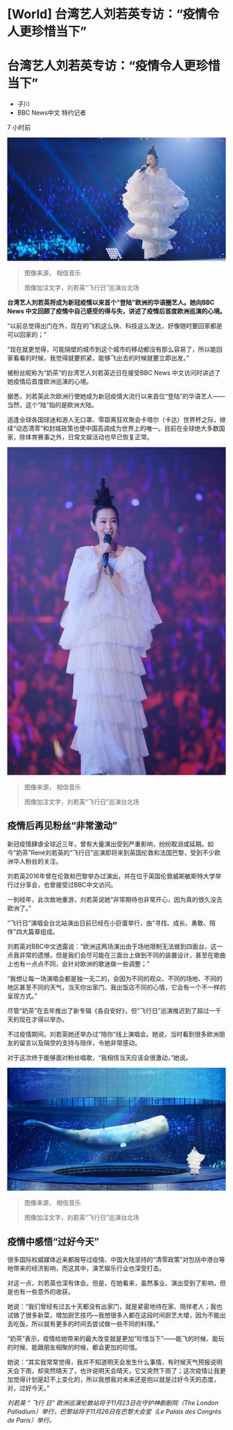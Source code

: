 # [World] 台湾艺人刘若英专访：“疫情令人更珍惜当下”

#  台湾艺人刘若英专访：“疫情令人更珍惜当下”

  * 子川 
  * BBC News中文 特约记者 

7 小时前

![刘若英台北演唱会](_127741655_d4f68259-1d57-4d62-868b-b1bd46087d91.jpg)

> 图像来源，  相信音乐
>
> 图像加注文字，刘若英“飞行日”巡演台北场

**台湾艺人刘若英将成为新冠疫情以来首个“登陆”欧洲的华语圈艺人。她向BBC News 中文回顾了疫情中自己感受的得与失，讲述了疫情后首度欧洲巡演的心境。**

“以前总觉得出门在外，现在的飞机这么快、科技这么发达，好像随时要回家都是可以回家的；”

“现在就更觉得，可能隔壁的城市到这个城市的移动都没有那么容易了，所以能回家看看的时候，我觉得就要抓紧，能够飞出去的时候就要立即出发。”

被粉丝昵称为“奶茶”的台湾艺人刘若英近日在接受BBC News 中文访问时讲述了她疫情后首度欧洲巡演的心境。

据悉，刘若英此次欧洲行使她成为新冠疫情大流行以来首位“登陆”的华语艺人——当然，这个“陆”指的是欧洲大陆。

适逢全球各国球迷和游人无口罩、零距离狂欢聚会卡塔尔（卡达）世界杯之际，继续“动态清零”和封城政策也使中国高调成为世界上的唯一。目前在全球绝大多数国家，除体育赛事之外，日常文娱活动也早已恢复正常。

![刘若英演唱会](_127742532_e0d9bbdd-5e66-42b9-bd6c-138fb28b73dd.jpg)

> 图像来源，  相信音乐
>
> 图像加注文字，刘若英“飞行日”巡演台北场

##  疫情后再见粉丝“非常激动”

新冠疫情肆虐全球近三年，曾有大量演出受到严重影响，纷纷取消或延期。如今“奶茶”René刘若英的“飞行日”巡演即将来到英国伦敦和法国巴黎，受到不少欧洲华人粉丝的关注。

刘若英2016年曾在伦敦和巴黎举办过演出，并在位于英国伦敦威斯敏斯特大学举行过分享会，也曾接受过BBC中文访问。

一别经年，此次故地重游，刘若英说她“非常期待也非常开心，因为真的很久没去欧洲了。”

“飞行日”演唱会台北站演出日前已经在小巨蛋举行，由“寻找、成长、勇敢、陪伴”四大篇章组成。

刘若英对BBC中文透露说：“欧洲这两场演出由于场地限制无法做到四面台，这一点我非常的遗憾，但是我们会尽可能在三面台上做到不同的装置设计，甚至在歌曲上也有一点点不同，会针对欧洲的歌迷做一些调整；”

“我想让每一场演唱会都是独一无二的，会因为不同的观众、不同的场地、不同的地区甚至不同的天气，当天你出家门、我出饭店不同的心情，它会有一个不一样的呈现方式。”

尽管“奶茶”在去年推出了新专辑《各自安好》，但“飞行日”巡演推迟到了超过一千天的现在才得以举办。

不过疫情期间，刘若英她还举办过“陪你”线上演唱会。她说，当时看到很多欧洲朋友的留言以及隔空的支持与陪伴，令她非常感动。

对于这次终于能够面对粉丝唱歌，“我相信当天应该会很激动，”她说。

![刘若英演唱会](_127744246_9eb34e2f-4747-442e-90d7-0c0dcd8fd648.jpg)

> 图像来源，  相信音乐
>
> 图像加注文字，刘若英“飞行日”巡演台北场

##  疫情中感悟“过好今天”

很多国际权威媒体近来都报导过疫情、中国大陆坚持的“清零政策”对包括中港台等地带来的经济影响，而这其中，演艺娱乐行业也深受打击。

对这一点，刘若英也深有体会。但是，在她看来，虽然事业、演出受到了影响，但是也有一些意外的收获。

她说：“我们曾经有过五十天都没有出家门，就是紧密地待在家、陪伴老人；我也试做了很多新菜，增加厨艺技巧—我想很多人都在这段时间厨艺大增，因为不能出去吃饭，所以就有更多的时间去尝试做一些不同的料理。”

“奶茶”表示，疫情给她带来的最大改变就是更加“珍惜当下”——能飞的时候、能玩的时候、能跟朋友相聚的时候，都会更加的珍惜。

她说：“其实我常常觉得，我并不知道明天会发生什么事情，有时候天气预报说明天会下雨，却突然晴天了，也许说明天会晴天，它又突然下雨了；这次疫情让我更加觉得计划是赶不上变化的，所以我想我对未来还是抱以就是过好今天的态度，对，过好今天。”

_刘若英_ _“_ _飞行_ _日”_ _欧洲巡演伦敦站将于11月23日在守护神剧剧院（The London Palladium）举行，巴黎站将于11月26日在巴黎大会堂（Le Palais des Congrès de Paris）举行。_




